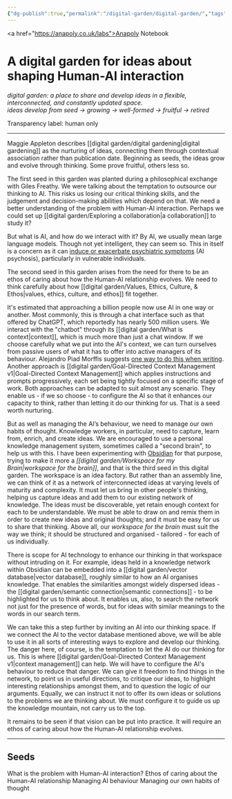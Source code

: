 ```yaml
---
{"dg-publish":true,"permalink":"/digital-garden/digital-garden/","tags":["gardenEntry"],"created":"2025-08-11T21:46:53.866+01:00","updated":"2025-10-19T11:13:05.080+01:00"}
---
```


<a href="https://anapoly.co.uk/labs">Anapoly Notebook</a>
# A digital garden for ideas about shaping Human-AI interaction

*digital garden: a place to share and develop ideas in a flexible, interconnected, and constantly updated space.*  
*ideas develop from seed → growing → well-formed → fruitful → retired*

Transparency label: human only

---

Maggie Appleton describes [[digital garden/digital gardening\|digital gardening]] as the nurturing of ideas, connecting them through contextual association rather than publication date. Beginning as seeds, the ideas grow and evolve through thinking. Some prove fruitful, others less so. 

The first seed in this garden was planted during a philosophical exchange with Giles Freathy. We were talking about the temptation to outsource our thinking to AI. This risks us losing our critical thinking skills, and the judgement and decision-making abilities which depend on that. We need a better understanding of the problem with Human-AI interaction. Perhaps we could set up  [[digital garden/Exploring a collaboration\|a collaboration]] to study it?

But what is AI, and how do we interact with it? By AI, we usually mean large language models. Though not yet intelligent, they can seem so. This in itself is a concern as it can <a href="https://www.mentalhealthjournal.org/articles/minds-in-crisis-how-the-ai-revolution-is-impacting-mental-health.html">induce or exacerbate psychiatric symptoms</a> (AI psychosis), particularly in vulnerable individuals. 

 The second seed in this garden arises from the need for there to be an ethos of caring about how the Human-AI relationship evolves. We need to think carefully about how [[digital garden/Values, Ethics, Culture, & Ethos\|values, ethics, culture, and ethos]] fit together.
 
It's estimated that approaching a billion people now use AI in one way or another. Most commonly, this is through a chat interface such as that offered by ChatGPT, which reportedly has nearly 500 million users. We interact with the "chatbot" through its [[digital garden/What is context\|context]], which is much more than just a chat window. If we choose carefully what we put into the AI's context, we can turn ourselves from passive users of what it has to offer into active managers of its behaviour. Alejandro Piad Morffis suggests <a href="https://blog.apiad.net/p/a-pragmatic-workflow-for-technical?utm_source=publication-search">one way to do this when writing</a>. Another approach is [[digital garden/Goal-Directed Context Management v1\|Goal-Directed Context Management]] which applies instructions and prompts progressively, each set being tightly focused on a specific stage of work. Both approaches can be adapted to suit almost any scenario. They enable us - if we so choose - to configure the AI so that it enhances our capacity to think, rather than letting it do our thinking for us. That is a seed worth nurturing. 

But as well as managing the AI’s behaviour, we need to manage our own habits of thought. Knowledge workers, in particular, need to capture, learn from, enrich, and create ideas. We are encouraged to use a personal knowledge management system, sometimes called a "second brain", to help us with this. I have been experimenting with <a href="https://obsidian.md">Obsidian</a> for that purpose, trying to make it more a *[[digital garden/Workspace for my Brain\|workspace for the brain]]*, and that is the third seed in this digital garden.  The workspace is an idea factory. But rather than an assembly line, we can think of it as a network of interconnected ideas at varying levels of maturity and complexity.  It must let us bring in other people's thinking, helping us capture ideas and add them to our existing network of knowledge. The ideas must be discoverable, yet retain enough context for each to be understandable.  We must be able to draw on and remix them in order to create new ideas and original thoughts; and it must be easy for us to share that thinking. Above all, our *workspace for the brain* must suit the way we think; it should be structured and organised - tailored - for each of us individually. 
 
There is scope for AI technology to enhance our thinking in that workspace without intruding on it. For example, ideas held in a knowledge network within Obsidian can be embedded into a [[digital garden/vector database\|vector database]], roughly similar to how an AI organises knowledge. That enables the similarities amongst widely dispersed ideas - the [[digital garden/semantic connection\|semantic connections]] - to be highlighted for us to think about.  It enables us, also, to search the network not just for the presence of words, but for ideas with similar meanings to the words in our search term. 

We can take this a step further by inviting an AI into our thinking space. If we connect the AI to the vector database mentioned above, we will be able to use it in all sorts of interesting ways to explore and develop our thinking. The danger here, of course, is the temptation to let the AI do our thinking for us. This is where [[digital garden/Goal-Directed Context Management v1\|context management]] can help. We will have to configure the AI's behaviour to reduce that danger. We can give it freedom to find things in the network, to point us in useful directions, to critique our ideas, to highlight interesting relationships amongst them, and to question the logic of our arguments. Equally, we can instruct it not to offer its own ideas or solutions to the problems we are thinking about. We must configure it to guide us up the knowledge mountain, not carry us to the top. 

It remains to be seen if that vision can be put into practice. It will require an ethos of caring about how the Human-AI relationship evolves. 

---

## Seeds

What is the problem with Human-AI interaction?
Ethos of caring about the Human-AI relationship
Managing AI behaviour
Managing our own habits of thought